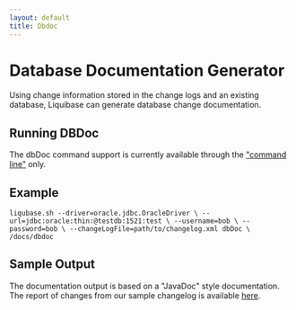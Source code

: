 ```yaml
---
layout: default
title: Dbdoc
---
```


# Database Documentation Generator #

Using change information stored in the change logs and an existing database, Liquibase can generate database change documentation.

## Running DBDoc ##

The dbDoc command support is currently available through the ["command line"](command_line.html) only.


## Example ##

``
liqubase.sh --driver=oracle.jdbc.OracleDriver \
        --url=jdbc:oracle:thin:@testdb:1521:test \
        --username=bob \
        --password=bob \
        --changeLogFile=path/to/changelog.xml
    dbDoc \
        /docs/dbdoc
``


## Sample Output ##

The documentation output is based on a "JavaDoc" style documentation. The report of changes from our sample changelog is available [here](http://www.liquibase.org/dbdoc/index.html).
